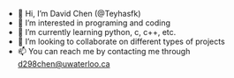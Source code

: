 - 👋 Hi, I’m David Chen (@Teyhasfk)
- 👀 I’m interested in programing and coding
- 🌱 I’m currently learning python, c, c++, etc.
- 💞️ I’m looking to collaborate on different types of projects
- 📫 You can reach me by contacting me through d298chen@uwaterloo.ca

<!---
Teyhasfk/Teyhasfk is a ✨ special ✨ repository because its `README.md` (this file) appears on your GitHub profile.
You can click the Preview link to take a look at your changes.
--->

